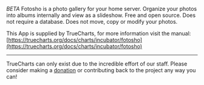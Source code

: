 *BETA* Fotosho is a photo gallery for your home server. Organize your photos into albums internally and view as a slideshow. Free and open source. Does not require a database. Does not move, copy or modify your photos.

This App is supplied by TrueCharts, for more information visit the manual: [https://truecharts.org/docs/charts/incubator/fotosho](https://truecharts.org/docs/charts/incubator/fotosho)

---

TrueCharts can only exist due to the incredible effort of our staff.
Please consider making a [donation](https://truecharts.org/docs/about/sponsor) or contributing back to the project any way you can!

